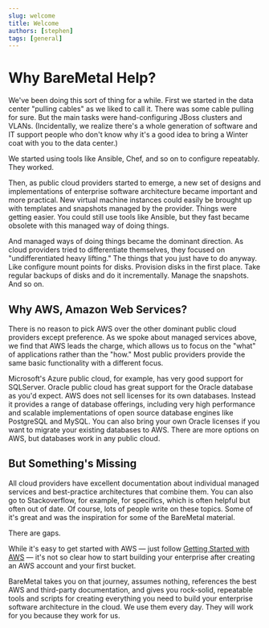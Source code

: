 ```yaml
---
slug: welcome
title: Welcome
authors: [stephen]
tags: [general]
---
```


# Why BareMetal Help?

We've been doing this sort of thing for a while. First we started in the data center "pulling cables" as we liked to call it. There was some cable pulling for sure. But the main tasks were hand-configuring JBoss clusters and VLANs. (Incidentally, we realize there's a whole generation of software and IT support people who don't know why it's a good idea to bring a Winter coat with you to the data center.)

We started using tools like Ansible, Chef, and so on to configure repeatably. They worked.

Then, as public cloud providers started to emerge, a new set of designs and implementations of enterprise software architecture became important and more practical. New virtual machine instances could easily be brought up with templates and snapshots managed by the provider. Things were getting easier. You could still use tools like Ansible, but they fast became obsolete with this managed way of doing things.

And managed ways of doing things became the dominant direction. As cloud providers tried to differentiate themselves, they focused on "undifferentiated heavy lifting." The things that you just have to do anyway. Like configure mount points for disks. Provision disks in the first place. Take regular backups of disks and do it incrementally. Manage the snapshots. And so on.

## Why AWS, Amazon Web Services?

There is no reason to pick AWS over the other dominant public cloud providers except preference. As we spoke about managed services above, we find that AWS leads the charge, which allows us to focus on the "what" of applications rather than the "how." Most public providers provide the same basic functionality with a different focus.

Microsoft's Azure public cloud, for example, has very good support for SQLServer. Oracle public cloud has great support for the Oracle database as you'd expect. AWS does not sell licenses for its own databases. Instead it provides a range of database offerings, including very high performance and scalable implementations of open source database engines like PostgreSQL and MySQL. You can also bring your own Oracle licenses if you want to migrate your existing databases to AWS. There are more options on AWS, but databases work in any public cloud.

## But Something's Missing

All cloud providers have excellent documentation about individual managed services and best-practice architectures that combine them. You can also go to Stackoverflow, for example, for specifics, which is often helpful but often out of date. Of course, lots of people write on these topics. Some of it's great and was the inspiration for some of the BareMetal material.

There are gaps.

While it's easy to get started with AWS — just follow [Getting Started with AWS](https://aws.amazon.com/getting-started/) — it's not so clear how to start building your enterprise after creating an AWS account and your first bucket. 

BareMetal takes you on that journey, assumes nothing, references the best AWS and third-party documentation, and gives you rock-solid, repeatable tools and scripts for creating everything you need to build your enterprise software architecture in the cloud. We use them every day. They will work for you because they work for us.

